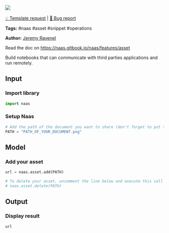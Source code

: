 <a href="https://app.naas.ai/user-redirect/naas/downloader?url=https://raw.githubusercontent.com/jupyter-naas/awesome-notebooks/master/Naas/Naas_Asset_demo.ipynb" target="_parent"><img src="https://naasai-public.s3.eu-west-3.amazonaws.com/open_in_naas.svg"/></a><br><br><a href="https://github.com/jupyter-naas/awesome-notebooks/issues/new?assignees=&labels=&template=template-request.md&title=Tool+-+Action+of+the+notebook+">💡 Template request</a> | <a href="https://github.com/jupyter-naas/awesome-notebooks/issues/new?assignees=&labels=&template=bug_report.md&title=Naas+-+Asset+demo:+Error+short+description">🚨 Bug report</a>

**Tags:** #naas #asset #snippet #operations

**Author:** [Jeremy Ravenel](https://www.linkedin.com/in/ACoAAAJHE7sB5OxuKHuzguZ9L6lfDHqw--cdnJg/)

Read the doc on https://naas.gitbook.io/naas/features/asset

Build notebooks that can communicate with third parties applications and run remotely.

## Input

### Import library


```python
import naas 
```

### Setup Naas


```python
# Add the path of the document you want to share (don't forget to put the extension)
PATH = "PATH_OF_YOUR_DOCUMENT.png"
```

## Model

### Add your asset


```python
url = naas.asset.add(PATH)

# To delete your asset, uncomment the line below and execute this cell
# naas.asset.delete(PATH)
```

## Output

### Display result


```python
url
```
